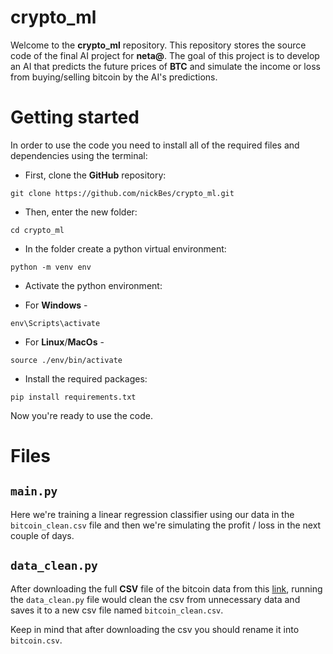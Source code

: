 
# crypto_ml

Welcome to the **crypto_ml** repository. This repository stores the source code of the final AI project for **neta@**. The goal of this project is to develop an AI that predicts the future prices of **BTC** and simulate the income or loss from buying/selling bitcoin by the AI's predictions.

  

# Getting started

In order to use the code you need to install all of the required files and dependencies using the terminal:

- First, clone the **GitHub** repository:

`git clone https://github.com/nickBes/crypto_ml.git`

- Then, enter the new folder:

`cd crypto_ml`

- In the folder create a python virtual environment:

`python -m venv env`

- Activate the python environment:

- For **Windows** -

`env\Scripts\activate`

- For **Linux**/**MacOs** -

`source ./env/bin/activate`

- Install the required packages:

`pip install requirements.txt`

  

Now you're ready to use the code.

# Files

## `main.py`

Here we're training a linear regression classifier using our data in the `bitcoin_clean.csv` file and then we're simulating the profit / loss in the next couple of days.
## `data_clean.py`

After downloading the full **CSV** file of the bitcoin data from this [link](https://www.kaggle.com/mczielinski/bitcoin-historical-data), running the `data_clean.py` file would clean the csv from unnecessary data and saves it to a new csv file named `bitcoin_clean.csv`.

Keep in mind that after downloading the csv you should rename it into `bitcoin.csv`.